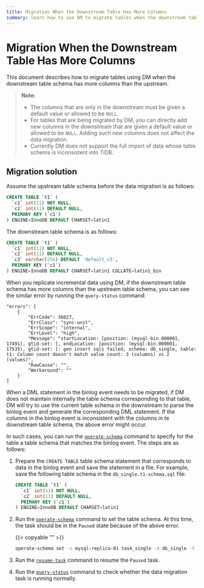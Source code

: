 ```yaml
---
title: Migration When the Downstream Table Has More Columns
summary: learn how to use DM to migrate tables when the downstream table schema has more columns.
---
```


# Migration When the Downstream Table Has More Columns

This document describes how to migrate tables using DM when the downstream table schema has more columns than the upstream.

> **Note:**
>
> * The columns that are only in the downstream must be given a default value or allowed to be `NULL`.
> * For tables that are being migrated by DM, you can directly add new columns in the downstream that are given a default value or allowed to be `NULL`. Adding such new columns does not affect the data migration.
> * Currently DM does not support the full import of data whose table schema is inconsistent into TiDB.

## Migration solution

Assume the upstream table schema before the data migration is as follows:

```sql
CREATE TABLE `t1` (
  `c1` int(11) NOT NULL,
  `c2` int(11) DEFAULT NULL,
  PRIMARY KEY (`c1`)
) ENGINE=InnoDB DEFAULT CHARSET=latin1
```

The downstream table schema is as follows:

```sql
CREATE TABLE `t1` (
  `c1` int(11) NOT NULL,
  `c2` int(11) DEFAULT NULL,
  `c3` varchar(256) DEFAULT 'default_c3',
  PRIMARY KEY (`c1`)
) ENGINE=InnoDB DEFAULT CHARSET=latin1 COLLATE=latin1_bin
```

When you replicate incremental data using DM, if the downstream table schema has more columns than the upstream table schema, you can see the similar error by running the `query-status` command:

```
"errors": [
    {
        "ErrCode": 36027,
        "ErrClass": "sync-unit",
        "ErrScope": "internal",
        "ErrLevel": "high",
        "Message": "startLocation: [position: (mysql-bin.000001, 17491), gtid-set: ], endLocation: [position: (mysql-bin.000001, 17535), gtid-set: ]: gen insert sqls failed, schema: db_single, table: t1: Column count doesn't match value count: 3 (columns) vs 2 (values)",
        "RawCause": "",
        "Workaround": ""
    }
]
```

When a DML statement in the binlog event needs to be migrated, if DM does not maintain internally the table schema corresponding to that table, DM will try to use the current table schema in the downstream to parse the binlog event and generate the corresponding DML statement. If the columns in the binlog event is inconsistent with the columns in te downstream table schema, the above error might occur.

In such cases, you can run the [`operate-schema`](manage-schema.md) command to specify for the table a table schema that matches the binlog event. The steps are as follows:

1. Prepare the `CREATE TABLE` table schema statement that corresponds to data in the binlog event and save the statement in a file. For example, save the following table schema in the `db_single.t1-schema.sql` file:

    ```sql
    CREATE TABLE `t1` (
      `c1` int(11) NOT NULL,
      `c2` int(11) DEFAULT NULL,
      PRIMARY KEY (`c1`)
    ) ENGINE=InnoDB DEFAULT CHARSET=latin1
    ```

2. Run the [`operate-schema`](manage-schema.md) command to set the table schema. At this time, the task should be in the `Paused` state because of the above error.

    {{< copyable "" >}}

    ```bash
    operate-schema set -s mysql-replica-01 task_single -d db_single -t t1 db_single.t1-schema.sql
    ```    

3. Run the [`resume-task`](resume-task.md) command to resume the `Paused` task.

4. Run the [`query-status`](query-status.md) command to check whether the data migration task is running normally.
